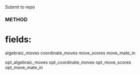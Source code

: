 Submit to repo

### METHOD ###
# fields:
algebraic_moves
coordinate_moves
move_scores
move_mate_in

opt_algebraic_moves
opt_coordinate_moves
opt_move_scores
opt_move_mate_in

